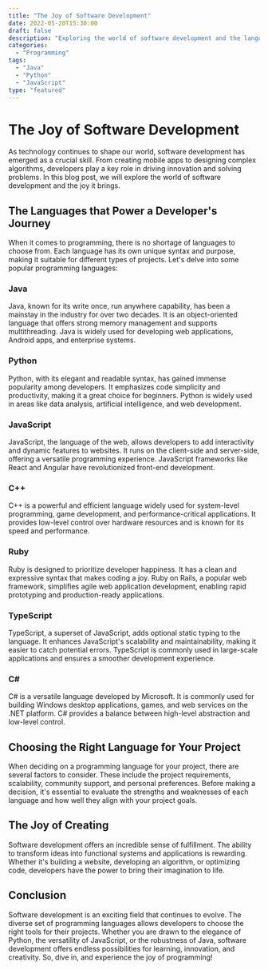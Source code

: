 ```yaml
---
title: "The Joy of Software Development"
date: 2022-05-20T15:30:00
draft: false
description: "Exploring the world of software development and the languages that power it"
categories:
  - "Programming"
tags:
  - "Java"
  - "Python"
  - "JavaScript"
type: "featured"
---
```


# The Joy of Software Development

As technology continues to shape our world, software development has emerged as a crucial skill. From creating mobile apps to designing complex algorithms, developers play a key role in driving innovation and solving problems. In this blog post, we will explore the world of software development and the joy it brings.

## The Languages that Power a Developer's Journey

When it comes to programming, there is no shortage of languages to choose from. Each language has its own unique syntax and purpose, making it suitable for different types of projects. Let's delve into some popular programming languages:

### Java

Java, known for its write once, run anywhere capability, has been a mainstay in the industry for over two decades. It is an object-oriented language that offers strong memory management and supports multithreading. Java is widely used for developing web applications, Android apps, and enterprise systems.

### Python

Python, with its elegant and readable syntax, has gained immense popularity among developers. It emphasizes code simplicity and productivity, making it a great choice for beginners. Python is widely used in areas like data analysis, artificial intelligence, and web development.

### JavaScript

JavaScript, the language of the web, allows developers to add interactivity and dynamic features to websites. It runs on the client-side and server-side, offering a versatile programming experience. JavaScript frameworks like React and Angular have revolutionized front-end development.

### C++

C++ is a powerful and efficient language widely used for system-level programming, game development, and performance-critical applications. It provides low-level control over hardware resources and is known for its speed and performance.

### Ruby

Ruby is designed to prioritize developer happiness. It has a clean and expressive syntax that makes coding a joy. Ruby on Rails, a popular web framework, simplifies agile web application development, enabling rapid prototyping and production-ready applications.

### TypeScript

TypeScript, a superset of JavaScript, adds optional static typing to the language. It enhances JavaScript's scalability and maintainability, making it easier to catch potential errors. TypeScript is commonly used in large-scale applications and ensures a smoother development experience.

### C#

C# is a versatile language developed by Microsoft. It is commonly used for building Windows desktop applications, games, and web services on the .NET platform. C# provides a balance between high-level abstraction and low-level control.

## Choosing the Right Language for Your Project

When deciding on a programming language for your project, there are several factors to consider. These include the project requirements, scalability, community support, and personal preferences. Before making a decision, it's essential to evaluate the strengths and weaknesses of each language and how well they align with your project goals.

## The Joy of Creating 

Software development offers an incredible sense of fulfillment. The ability to transform ideas into functional systems and applications is rewarding. Whether it's building a website, developing an algorithm, or optimizing code, developers have the power to bring their imagination to life.

## Conclusion

Software development is an exciting field that continues to evolve. The diverse set of programming languages allows developers to choose the right tools for their projects. Whether you are drawn to the elegance of Python, the versatility of JavaScript, or the robustness of Java, software development offers endless possibilities for learning, innovation, and creativity. So, dive in, and experience the joy of programming!
